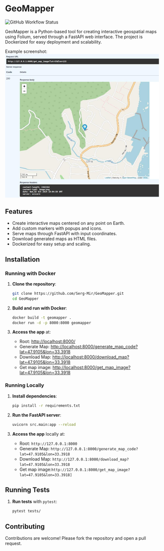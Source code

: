 # GeoMapper
![GitHub Workflow Status](https://img.shields.io/github/actions/workflow/status/serg-mir/geomapper/ci.yml?branch=main&style=for-the-badge)

GeoMapper is a Python-based tool for creating interactive geospatial maps using Folium, served through a FastAPI web interface. The project is Dockerized for easy deployment and scalability.

Example screenshot:
![image](images/get_map_image.jpeg)
## Features

- Create interactive maps centered on any point on Earth.
- Add custom markers with popups and icons.
- Serve maps through FastAPI with input coordinates.
- Download generated maps as HTML files.
- Dockerized for easy setup and scaling.

## Installation

### Running with Docker

1. **Clone the repository**:
    ```bash
    git clone https://github.com/Serg-Mir/GeoMapper.git
    cd GeoMapper
    ```

2. **Build and run with Docker**:
    ```bash
    docker build -t geomapper .
    docker run -d -p 8000:8000 geomapper
    ```

3. **Access the app** at:
   - Root: [http://localhost:8000/](http://localhost:8000/)
   - Generate Map: [http://localhost:8000/generate_map_code?lat=47.9105&lon=33.3918](http://localhost:8000/generate_map_code?lat=47.9105&lon=33.3918)
   - Download Map: [http://localhost:8000/download_map?lat=47.9105&lon=33.3918](http://localhost:8000/download_map?lat=47.9105&lon=33.3918)
   - Get map image: [http://localhost:8000/get_map_image?lat=47.9105&lon=33.3918](http://localhost:8000/get_map_image?lat=47.9105&lon=33.3918)

### Running Locally

1. **Install dependencies**:
    ```bash
    pip install -r requirements.txt
    ```

2. **Run the FastAPI server**:
    ```bash
    uvicorn src.main:app --reload
    ```

3. **Access the app** locally at:
   - Root: `http://127.0.0.1:8000`
   - Generate Map: `http://127.0.0.1:8000/generate_map_code?lat=47.9105&lon=33.3918`
   - Download Map: `http://127.0.0.1:8000/download_map?lat=47.9105&lon=33.3918`
   - Get map image:`http://127.0.0.1:8000/get_map_image?lat=47.9105&lon=33.3918]`


## Running Tests

1. **Run tests** with `pytest`:
    ```bash
    pytest tests/
    ```

## Contributing

Contributions are welcome! Please fork the repository and open a pull request.
